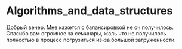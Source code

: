 # Algorithms_and_data_structures
Добрый вечер. Мне кажется с балансировкой не оч получилось. 
Спасибо вам огромное за семинары, жаль что не получилось полностью в процесс погрузиться из-за большой загруженности.
